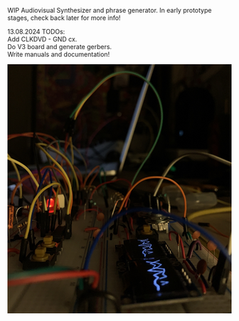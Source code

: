 WIP Audiovisual Synthesizer and phrase generator.
In early prototype stages, check back later for more info!

13.08.2024 TODOs:
<br>
Add CLKDVD - GND cx. <br>
Do V3 board and generate gerbers. <br>
Write manuals and documentation! <br>

![Work in progress](Etc/IMG_3140.jpg?raw=true "Work in progress!")
